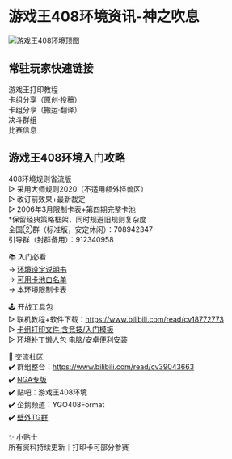 # 游戏王408环境资讯-神之吹息

![游戏王408环境顶图]()

## 常驻玩家快速链接
游戏王打印教程  
卡组分享（原创·投稿）  
卡组分享（搬运·翻译）  
决斗群组  
比赛信息  

## 游戏王408环境入门攻略
408环境规则省流版  
▷ 采用大师规则2020（不适用额外怪兽区）  
▷ 改订前效果+最新裁定  
▷ 2006年3月限制卡表+第四期完整卡池  
*保留经典策略框架，同时规避旧规则复杂度  
全国②群（标准版，安定休闲）：708942347  
引导群（封群备用）：912340958  

📚 入门必看  
→ [环境设定说明书](https://masteryuten.github.io/ygo408/Articles/Notices/Intro.html)    
→ [可用卡池白名单](https://masteryuten.github.io/ygo408/Articles/Cardpool%20Banlist/Cardpool.html)  
→ [本环境限制卡表](https://masteryuten.github.io/ygo408/Articles/Cardpool%20Banlist/BanList.html)    

🕹 开战工具包  
▷ 联机教程+软件下载：https://www.bilibili.com/read/cv18772773  
▷ [卡组打印文件 含竞技/入门模板](https://pan.baidu.com/s/YLqfZ3qCuIaU5aTDeR7VRQ?pwd=1919)  
▷ [环境补丁懒人包 电脑/安卓便利安装]([：](https://pan.baidu.com/s/14vqrqXSJfsh7dVdnW2535w?pwd=1919))  

💬 交流社区  
✔️ 群组整合：https://www.bilibili.com/read/cv39043663  
✔️ [NGA专版](https://bbs.nga.cn/thread.php?stid=32438497)  
✔️ 贴吧：游戏王408环境  
✔️ 企鹅频道：YGO408Format  
✔️ [壁外TG群](https://t.me/ygo408)  

✨ 小贴士  
所有资料持续更新｜打印卡可部分参赛